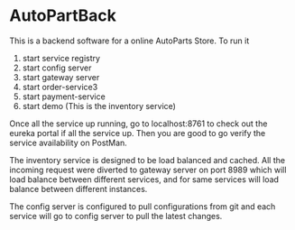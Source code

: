 # AutoPartBack

This is a backend software for a online AutoParts Store.
To run it
  1. start service registry
  2. start config server
  3. start gateway server
  4. start order-service3
  5. start payment-service
  6. start demo (This is the inventory service)

Once all the service up running, go to localhost:8761 to check out the eureka portal if all the service up.
Then you are good to go verify the service availability on PostMan.

The inventory service is designed to be load balanced and cached. All the incoming request were diverted to
gateway server on port 8989 which will load balance between different services, and for same services will load
balance between different instances.

The config server is configured to pull configurations from git and each service will go to config server to pull
the latest changes. 
